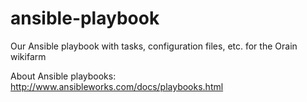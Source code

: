 ansible-playbook
================

Our Ansible playbook with tasks, configuration files, etc. for the Orain wikifarm

About Ansible playbooks: http://www.ansibleworks.com/docs/playbooks.html